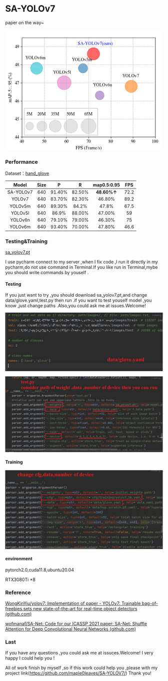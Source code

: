 # SA-YOLOv7

paper on the way~

![result](https://github.com/maple0leaves/SA-YOLOV7/blob/master/img/result.png)

### Performance

Dataset：[hand_glove](https://pan.baidu.com/s/1APMrs7pjkuIFn4iSESul7A?pwd=esuk )

|   Model   | Size |   P    |   R    | map0.5:0.95 | FPS  |
| :-------: | :--: | :----: | :----: | :---------: | :--: |
| SA-YOLOv7 | 640  | 91.40% | 82.50% | **48.60%↑** | 72.2 |
|  YOLOv7   | 640  | 83.70% | 82.30% |   46.80%    | 89.2 |
|  YOLOv5m  | 640  | 89.30% | 84.2%  |    47.8%    | 67.5 |
|  YOLOv5l  | 640  | 86.9%  | 88.00% |   47.00%    |  59  |
|  YOLOv6n  | 640  | 79.10% | 79.00% |   46.30%    |  75  |
|  YOLOv6m  | 640  | 93.40% | 70.00% |   47.80%    | 46.6 |

### Testing&Training

[sa_yolov7.pt](https://pan.baidu.com/s/1zW3MG3RH6g2sy2nbhPv3CA?pwd=9645)

I use pycharm connect to my server ,when I fix code ,I run it directly in my pycharm,do not use command in  Terminal.If you like run in Terminal,mybe you should write commands by youself .

#### Testing

If you just want to try ,you should download sa_yolov7.pt,and change data/glove.yaml,test.py then run .if you want to test youself model ,you know ,just change paths .Also,you could ask me at issues.Welcome!

![data/glove.yaml](https://github.com/maple0leaves/SA-YOLOV7/blob/master/img/gloveyaml.png)

![test.py](https://github.com/maple0leaves/SA-YOLOV7/blob/master/img/testpy.png)

#### Training

![train.py](https://github.com/maple0leaves/SA-YOLOV7/blob/master/img/training.png)

#### environment

pytorch2.0,cuda11.8,ubuntu20.04

RTX3080Ti *8

### Reference

[WongKinYiu/yolov7: Implementation of paper - YOLOv7: Trainable bag-of-freebies sets new state-of-the-art for real-time object detectors (github.com)](https://github.com/WongKinYiu/yolov7)

[wofmanaf/SA-Net: Code for our ICASSP 2021 paper: SA-Net: Shuffle Attention for Deep Convolutional Neural Networks (github.com)](https://github.com/wofmanaf/SA-Net)

### Last

If you have any questions ,you could ask me at issuces.Welcome! I very happy I could  help you !

All of work finish by myself ,so if this work could help you ,please with my project link(https://github.com/maple0leaves/SA-YOLOV7/) Thank you!

